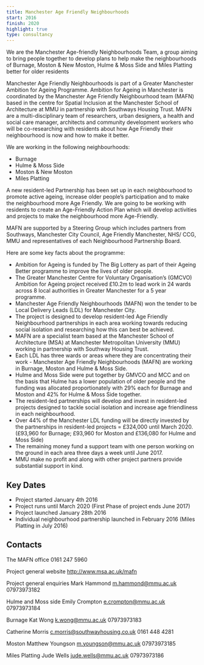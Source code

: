 ```yaml
---
title: Manchester Age Friendly Neighbourhoods
start: 2016
finish: 2020
highlight: true
type: consultancy
---
```


We are the Manchester Age-friendly Neighbourhoods Team, a group aiming to bring people together to develop plans to help make the neighbourhoods of Burnage, Moston & New Moston, Hulme & Moss Side and Miles Platting better for older residents

Manchester Age Friendly Neighbourhoods is part of a Greater Manchester Ambition for Ageing Programme. Ambition for Ageing in Manchester is coordinated by the Manchester Age Friendly Neighbourhood team (MAFN) based in the centre for Spatial Inclusion at the Manchester School of Architecture at MMU in partnership with Southways Housing Trust. MAFN are a multi-disciplinary team of researchers, urban designers, a health and social care manager, architects and community development workers who will be co-researching with residents about how Age Friendly their neighbourhood is now and how to make it better.

We are working in the following neighbourhoods:

  * Burnage
  * Hulme & Moss Side
  * Moston & New Moston
  * Miles Platting

A new resident-led Partnership has been set up in each neighbourhood to promote active ageing, increase older people’s participation and to make the neighbourhood more Age Friendly. We are going to be working with residents to create an Age-Friendly Action Plan which will develop activities and projects to make the neighbourhood more Age-Friendly.

MAFN are supported by a Steering Group which includes partners from Southways, Manchester City Council, Age Friendly Manchester, NHS/ CCG, MMU and representatives of each Neighbourhood Partnership Board.

Here are some key facts about the programme:

  * Ambition for Ageing is funded by The Big Lottery as part of their Ageing Better programme to improve the lives of older people.
  * The Greater Manchester Centre for Voluntary Organisation’s (GMCVO) Ambition for Ageing project received £10.2m to lead work in 24 wards across 8 local authorities in Greater Manchester for a 5 year programme.
  * Manchester Age Friendly Neighbourhoods (MAFN) won the tender to be Local Delivery Leads (LDL) for Manchester City.
  * The project is designed to develop resident-led Age Friendly Neighbourhood partnerships in each area working towards reducing social isolation and researching how this can best be achieved.
  * MAFN are a specialist team based at the Manchester School of Architecture (MSA) at Manchester Metropolitan University (MMU) working in partnership with Southway Housing Trust.
  * Each LDL has three wards or areas where they are concentrating their work - Manchester Age Friendly Neighbourhoods (MAFN) are working in Burnage, Moston and Hulme & Moss Side.
  * Hulme and Moss Side were put together by GMVCO and MCC and on the basis that Hulme has a lower population of older people and the funding was allocated proportionately with 29% each for Burnage and Moston and 42% for Hulme & Moss Side together.
  * The resident-led partnerships will develop and invest in resident-led projects designed to tackle social isolation and increase age friendliness in each neighbourhood.
  * Over 44% of the Manchester LDL funding will be directly invested by the partnerships in resident-led projects = £324,000 until March 2020. (£93,960 for Burnage; £93,960 for Moston and £136,080 for Hulme and Moss Side)
  * The remaining money fund a support team with one person working on the ground in each area three days a week until June 2017.
  * MMU make no profit and along with other project partners provide substantial support in kind.

## Key Dates

 * Project started January 4th 2016
 * Project runs until March 2020 (First Phase of project ends June 2017)
 * Project launched January 28th 2016
 * Individual neighbourhood partnership launched in February 2016 (Miles Platting in July 2016)

## Contacts

The MAFN office
0161 247 5960

Project general website
http://www.msa.ac.uk/mafn

Project general enquiries
Mark Hammond m.hammond@mmu.ac.uk
07973973182

Hulme and Moss side
Emily Crompton
e.crompton@mmu.ac.uk
07973973184

Burnage
Kat Wong
k.wong@mmu.ac.uk
07973973183

Catherine Morris
c.morris@southwayhousing.co.uk
0161 448 4281

Moston
Matthew Youngson
m.youngson@mmu.ac.uk
07973973185

Miles Platting
Jude Wells
jude.wells@mmu.ac.uk
07973973186
